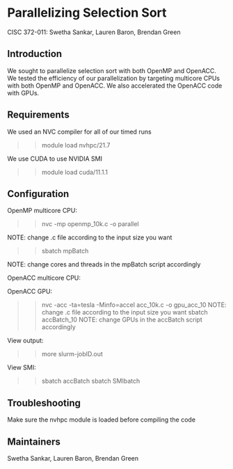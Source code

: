 # Parallelizing Selection Sort
CISC 372-011: Swetha Sankar, Lauren Baron, Brendan Green


## Introduction 
We sought to parallelize selection sort with both OpenMP and OpenACC. We tested the efficiency of our parallelization by targeting multicore CPUs with both OpenMP and OpenACC. We also accelerated the OpenACC code with GPUs.

## Requirements
We used an NVC compiler for all of our timed runs
>> module load nvhpc/21.7

We use CUDA to use NVIDIA SMI
>> module load cuda/11.1.1

## Configuration
OpenMP multicore CPU: 
>> nvc -mp openmp_10k.c -o parallel

NOTE: change .c file according to the input size you want 

>> sbatch mpBatch 

NOTE: change cores and threads in the mpBatch script accordingly

OpenACC multicore CPU:

OpenACC GPU: 
>> nvc -acc -ta=tesla -Minfo=accel acc_10k.c -o gpu_acc_10
NOTE: change .c file according to the input size you want
>> sbatch accBatch_10
NOTE: change GPUs in the accBatch script accordingly

View output:
>> more slurm-jobID.out

View SMI:
>> sbatch accBatch
>> sbatch SMIbatch 

## Troubleshooting
Make sure the nvhpc module is loaded before compiling the code

## Maintainers
Swetha Sankar, Lauren Baron, Brendan Green
